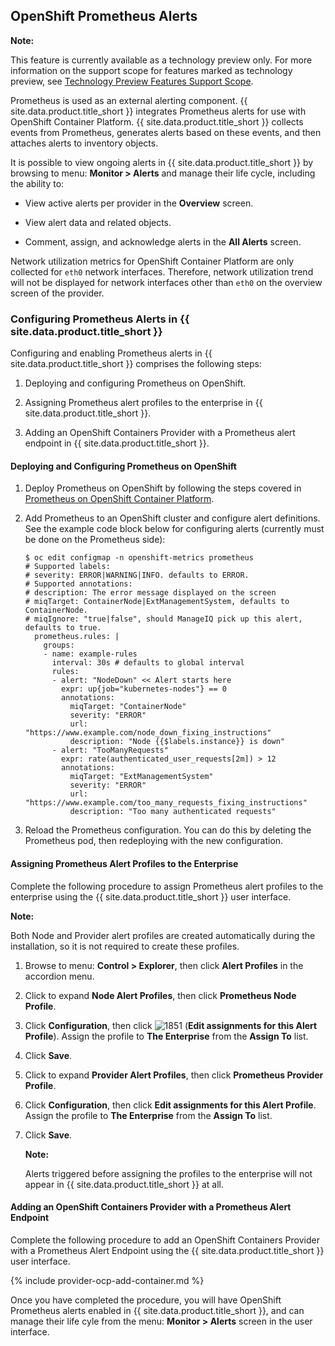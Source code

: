 ## OpenShift Prometheus Alerts

**Note:**

This feature is currently available as a technology preview only. For more information on the support scope for features marked as technology preview, see [Technology Preview Features Support Scope](https://access.redhat.com/support/offerings/techpreview).

Prometheus is used as an external alerting component.
{{ site.data.product.title_short }} integrates Prometheus alerts for use with OpenShift Container Platform. {{ site.data.product.title_short }} collects events from Prometheus, generates alerts based on these events, and then attaches alerts to inventory objects.

It is possible to view ongoing alerts in {{ site.data.product.title_short }} by browsing to menu: **Monitor > Alerts** and manage their life cycle,
including the ability to:

  - View active alerts per provider in the **Overview** screen.

  - View alert data and related objects.

  - Comment, assign, and acknowledge alerts in the **All Alerts**
    screen.

<div class="important">

Network utilization metrics for OpenShift Container Platform are only
collected for `eth0` network interfaces. Therefore, network utilization
trend will not be displayed for network interfaces other than `eth0` on
the overview screen of the provider.

</div>

### Configuring Prometheus Alerts in {{ site.data.product.title_short }}

Configuring and enabling Prometheus alerts in {{ site.data.product.title_short }}
comprises the following steps:

1.  Deploying and configuring Prometheus on OpenShift.

2.  Assigning Prometheus alert profiles to the enterprise in
    {{ site.data.product.title_short }}.

3.  Adding an OpenShift Containers Provider with a Prometheus alert
    endpoint in {{ site.data.product.title_short }}.

#### Deploying and Configuring Prometheus on OpenShift

1.  Deploy Prometheus on OpenShift by following the steps covered in
    [Prometheus on OpenShift Container
    Platform](https://docs.openshift.com/container-platform/3.7/install_config/cluster_metrics.html#openshift-prometheus).

2.  Add Prometheus to an OpenShift cluster and configure alert
    definitions. See the example code block below for configuring alerts
    (currently must be done on the Prometheus side):

        $ oc edit configmap -n openshift-metrics prometheus
        # Supported labels:
        # severity: ERROR|WARNING|INFO. defaults to ERROR.
        # Supported annotations:
        # description: The error message displayed on the screen
        # miqTarget: ContainerNode|ExtManagementSystem, defaults to ContainerNode.
        # miqIgnore: "true|false", should ManageIQ pick up this alert, defaults to true.
          prometheus.rules: |
            groups:
            - name: example-rules
              interval: 30s # defaults to global interval
              rules:
              - alert: "NodeDown" << Alert starts here
                expr: up{job="kubernetes-nodes"} == 0
                annotations:
                  miqTarget: "ContainerNode"
                  severity: "ERROR"
                  url: "https://www.example.com/node_down_fixing_instructions"
                  description: "Node {{$labels.instance}} is down"
              - alert: "TooManyRequests"
                expr: rate(authenticated_user_requests[2m]) > 12
                annotations:
                  miqTarget: "ExtManagementSystem"
                  severity: "ERROR"
                  url: "https://www.example.com/too_many_requests_fixing_instructions"
                  description: "Too many authenticated requests"

3.  Reload the Prometheus configuration. You can do this by deleting the
    Prometheus pod, then redeploying with the new configuration.

#### Assigning Prometheus Alert Profiles to the Enterprise

Complete the following procedure to assign Prometheus alert profiles to
the enterprise using the {{ site.data.product.title_short }} user interface.

**Note:**

Both Node and Provider alert profiles are created automatically during
the installation, so it is not required to create these profiles.

1.  Browse to menu: **Control > Explorer**, then click **Alert Profiles**
    in the accordion menu.

2.  Click to expand **Node Alert Profiles**, then click **Prometheus
    Node Profile**.

3.  Click **Configuration**, then
    click ![1851](../images/1851.png) (**Edit assignments for this Alert
    Profile**). Assign the profile to **The Enterprise** from the
    **Assign To** list.

4.  Click **Save**.

5.  Click to expand **Provider Alert Profiles**, then click **Prometheus
    Provider Profile**.

6.  Click **Configuration**, then click **Edit assignments for this
    Alert Profile**. Assign the profile to **The Enterprise** from the
    **Assign To** list.

7.  Click **Save**.

    **Note:**

    Alerts triggered before assigning the profiles to the enterprise
    will not appear in {{ site.data.product.title_short }} at all.

#### Adding an OpenShift Containers Provider with a Prometheus Alert Endpoint

Complete the following procedure to add an OpenShift Containers Provider
with a Prometheus Alert Endpoint using the {{ site.data.product.title_short }} user
interface.

{% include provider-ocp-add-container.md %}

Once you have completed the procedure, you will have OpenShift
Prometheus alerts enabled in {{ site.data.product.title_short }}, and can manage
their life cyle from the menu: **Monitor > Alerts** screen in the user
interface.
